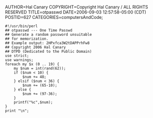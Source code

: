 AUTHOR=Hal Canary
COPYRIGHT=Copyright Hal Canary / ALL RIGHTS RESERVED
TITLE=otpasswd
DATE=2006-09-03 12:57:58-05:00 (CDT)
POSTID=627
CATEGORIES=computersAndCode;

    #!/usr/bin/perl
    ## otpasswd --- One Time Passwd
    ## Generate a random password unsuitable
    ## for memorization.
    ## Example output: 2HPxfca3W2tDAPPrhFw8
    ## Copyright 2006 Hal Canary
    ## DTPD (Dedicated to the Public Domain)
    use strict;
    use warnings;
    foreach my $x (0 .. 19) {
    	my $num = int(rand(62));
    	if ($num < 10) {
    		$num += 48;
    	} elsif ($num < 36) {
    		$num += (65-10);
    	} else {
    		$num += (97-36);
    	}
    	printf("%c",$num);
    }
    print "\n";
